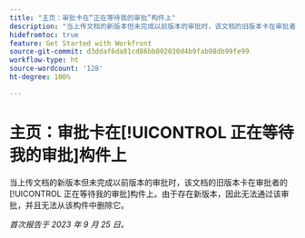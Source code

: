 ```yaml
---
title: "主页：审批卡在“正在等待我的审批”构件上"
description: "当上传文档的新版本但未完成以前版本的审批时，该文档的旧版本卡在审批者的“正在等待我的审批”构件上。由于存在新版本，因此无法通过该审批，并且无法从该构件中删除它。"
hidefromtoc: true
feature: Get Started with Workfront
source-git-commit: d3ddaf6da81cd86bb802030d4b9fab98db99fe99
workflow-type: ht
source-wordcount: '128'
ht-degree: 100%

---
```



# 主页：审批卡在[!UICONTROL 正在等待我的审批]构件上

<!--on WF and WFP TOCs-->

当上传文档的新版本但未完成以前版本的审批时，该文档的旧版本卡在审批者的[!UICONTROL 正在等待我的审批]构件上。由于存在新版本，因此无法通过该审批，并且无法从该构件中删除它。

_首次报告于 2023 年 9 月 25 日。_
